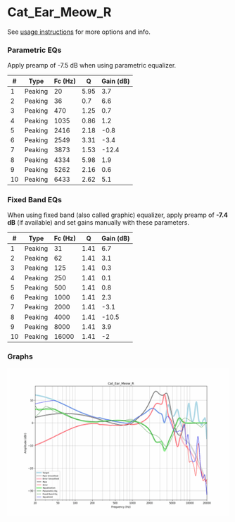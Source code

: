 # Cat_Ear_Meow_R
See [usage instructions](https://github.com/jaakkopasanen/AutoEq#usage) for more options and info.

### Parametric EQs
Apply preamp of -7.5 dB when using parametric equalizer.

|   # | Type    |   Fc (Hz) |    Q |   Gain (dB) |
|-----|---------|-----------|------|-------------|
|   1 | Peaking |        20 | 5.95 |         3.7 |
|   2 | Peaking |        36 | 0.7  |         6.6 |
|   3 | Peaking |       470 | 1.25 |         0.7 |
|   4 | Peaking |      1035 | 0.86 |         1.2 |
|   5 | Peaking |      2416 | 2.18 |        -0.8 |
|   6 | Peaking |      2549 | 3.31 |        -3.4 |
|   7 | Peaking |      3873 | 1.53 |       -12.4 |
|   8 | Peaking |      4334 | 5.98 |         1.9 |
|   9 | Peaking |      5262 | 2.16 |         0.6 |
|  10 | Peaking |      6433 | 2.62 |         5.1 |

### Fixed Band EQs
When using fixed band (also called graphic) equalizer, apply preamp of **-7.4 dB** (if available) and set gains manually with these parameters.

|   # | Type    |   Fc (Hz) |    Q |   Gain (dB) |
|-----|---------|-----------|------|-------------|
|   1 | Peaking |        31 | 1.41 |         6.7 |
|   2 | Peaking |        62 | 1.41 |         3.1 |
|   3 | Peaking |       125 | 1.41 |         0.3 |
|   4 | Peaking |       250 | 1.41 |         0.1 |
|   5 | Peaking |       500 | 1.41 |         0.8 |
|   6 | Peaking |      1000 | 1.41 |         2.3 |
|   7 | Peaking |      2000 | 1.41 |        -3.1 |
|   8 | Peaking |      4000 | 1.41 |       -10.5 |
|   9 | Peaking |      8000 | 1.41 |         3.9 |
|  10 | Peaking |     16000 | 1.41 |        -2   |

### Graphs
![](./Cat_Ear_Meow_R.png)
